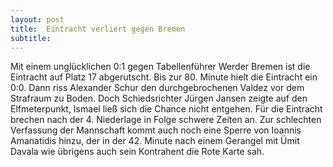 ```yaml
---
layout: post
title:  Eintracht verliert gegen Bremen
subtitle:  
---
```


Mit einem unglücklichen 0:1 gegen Tabellenführer Werder Bremen ist die Eintracht auf Platz 17 abgerutscht. Bis zur 80. Minute hielt die Eintracht ein 0:0. Dann riss Alexander Schur den durchgebrochenen Valdez vor dem Strafraum zu Boden. Doch Schiedsrichter Jürgen Jansen zeigte auf den Elfmeterpunkt, Ismael ließ sich die Chance nicht entgehen. Für die Eintracht brechen nach der 4. Niederlage in Folge schwere Zeiten an. Zur schlechten Verfassung der Mannschaft kommt auch noch eine Sperre von Ioannis Amanatidis hinzu, der in der 42. Minute nach einem Gerangel mit Ümit Davala wie übrigens auch sein Kontrahent die Rote Karte sah.



